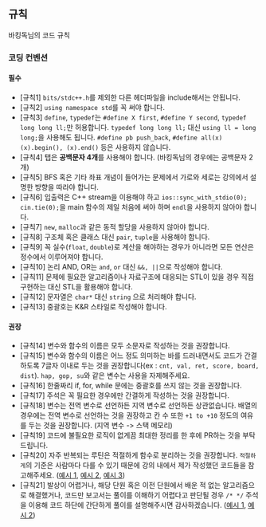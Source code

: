 ## 규칙

바킹독님의 코드 규칙

### 코딩 컨벤션

#### 필수

- [규칙1] `bits/stdc++.h`를 제외한 다른 헤더파일을 include해서는 안됩니다.
- [규칙2] `using namespace std`를 꼭 써야 합니다.
- [규칙3] `define`, `typedef`는 `#define X first`, `#define Y second`, `typedef long long ll;`만 허용합니다. `typedef long long ll;` 대신 `using ll = long long;`을 사용해도 됩니다. `#define pb push_back`, `#define all(x) (x).begin(), (x).end()` 등은 사용하지 않습니다.
- [규칙4] 탭은 **공백문자 4개**를 사용해야 합니다. (바킹독님의 경우에는 공백문자 2개)
- [규칙5] BFS 혹은 기타 좌표 개념이 들어가는 문제에서 가로와 세로는 강의에서 설명한 방향을 따라야 합니다.
- [규칙6] 입출력은 C++ stream을 이용해야 하고 `ios::sync_with_stdio(0); cin.tie(0);`을 main 함수의 제일 처음에 써야 하며 `endl`을 사용하지 않아야 합니다.
- [규칙7] `new`, `malloc`과 같은 동적 할당을 사용하지 않아야 합니다.
- [규칙8] 구조체 혹은 클래스 대신 `pair`, `tuple`을 사용해야 합니다.
- [규칙9] 꼭 실수(`float`, `double`)로 계산을 해야하는 경우가 아니라면 모든 연산은 정수에서 이루어져야 합니다.
- [규칙10] 논리 AND, OR는 `and`, `or` 대신 `&&, ||`으로 작성해야 합니다.
- [규칙11] 문제에 필요한 알고리즘이나 자료구조에 대응되는 STL이 있을 경우 직접 구현하는 대신 STL을 활용해야 합니다.
- [규칙12] 문자열은 `char*` 대신 `string` 으로 처리해야 합니다.
- [규칙13] 중괄호는 K&R 스타일로 작성해야 합니다.

#### 권장

- [규칙14] 변수와 함수의 이름은 모두 소문자로 작성하는 것을 권장합니다.
- [규칙15] 변수와 함수의 이름은 어느 정도 의미하는 바를 드러내면서도 코드가 간결하도록 7글자 이내로 두는 것을 권장합니다(ex : `cnt, val, ret, score, board, dist`). `hap, gop, su`와 같은 변수는 사용을 자제해주세요.
- [규칙16] 한줄짜리 if, for, while 문에는 중괄호를 쓰지 않는 것을 권장합니다.
- [규칙17] 주석은 꼭 필요한 경우에만 간결하게 작성하는 것을 권장합니다.
- [규칙18] 변수는 전역 변수로 선언하든 지역 변수로 선언하든 상관없습니다. 배열의 경우에는 전역 변수로 선언하는 것을 권장하고 칸 수 또한 `+1 to +10` 정도의 여유를 두는 것을 권장합니다. (지역 변수 -> 스택 메모리)
- [규칙19] 코드에 불필요한 로직이 없게끔 최대한 정리를 한 후에 PR하는 것을 부탁드립니다.
- [규칙20] 자주 반복되는 루틴은 적절하게 함수로 분리하는 것을 권장합니다. `적절하게`의 기준은 사람마다 다를 수 있기 때문에 강의 내에서 제가 작성했던 코드들을 참고해주세요. ([예시 1](https://github.com/encrypted-def/basic-algo-lecture/blob/master/0x0D/12100.cpp), [예시 2](https://github.com/encrypted-def/basic-algo-lecture/blob/master/0x0D/15683.cpp), [예시 3](https://github.com/encrypted-def/basic-algo-lecture/blob/master/0x0D/18808.cpp))
- [규칙21] 발상이 어렵거나, 해당 단원 혹은 이전 단원에서 배운 적 없는 알고리즘으로 해결했거나, 코드만 보고서는 풀이를 이해하기 어렵다고 판단될 경우 `/* */` 주석을 이용해 코드 하단에 간단하게 풀이를 설명해주시면 감사하겠습니다. ([예시 1](https://github.com/encrypted-def/basic-algo-lecture/blob/master/0x11/solutions/11000.cpp), [예시 2](https://github.com/encrypted-def/basic-algo-lecture/blob/master/0x0F/solutions/7795_1.cpp))
